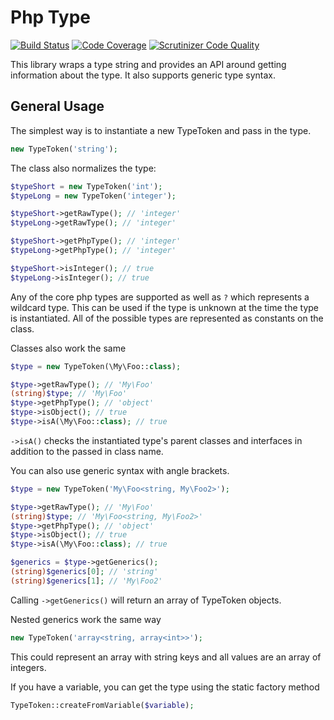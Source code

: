 Php Type
========

[![Build Status](https://travis-ci.org/tebru/php-type.svg?branch=master)](https://travis-ci.org/tebru/php-type)
[![Code Coverage](https://scrutinizer-ci.com/g/tebru/php-type/badges/coverage.png?b=master)](https://scrutinizer-ci.com/g/tebru/php-type/?branch=master)
[![Scrutinizer Code Quality](https://scrutinizer-ci.com/g/tebru/php-type/badges/quality-score.png?b=master)](https://scrutinizer-ci.com/g/tebru/php-type/?branch=master)

This library wraps a type string and provides an API around getting
information about the type. It also supports generic type syntax.

General Usage
-------------

The simplest way is to instantiate a new TypeToken and pass in the type.

```php
new TypeToken('string');
```

The class also normalizes the type:

```php
$typeShort = new TypeToken('int');
$typeLong = new TypeToken('integer');

$typeShort->getRawType(); // 'integer'
$typeLong->getRawType(); // 'integer'

$typeShort->getPhpType(); // 'integer'
$typeLong->getPhpType(); // 'integer'

$typeShort->isInteger(); // true
$typeLong->isInteger(); // true
```

Any of the core php types are supported as well as `?` which represents
a wildcard type. This can be used if the type is unknown at the time
the type is instantiated. All of the possible types are represented
as constants on the class.

Classes also work the same

```php
$type = new TypeToken(\My\Foo::class);

$type->getRawType(); // 'My\Foo'
(string)$type; // 'My\Foo'
$type->getPhpType(); // 'object'
$type->isObject(); // true
$type->isA(\My\Foo::class); // true
```

`->isA()` checks the instantiated type's parent classes and interfaces
in addition to the passed in class name.

You can also use generic syntax with angle brackets.

```php
$type = new TypeToken('My\Foo<string, My\Foo2>');

$type->getRawType(); // 'My\Foo'
(string)$type; // 'My\Foo<string, My\Foo2>'
$type->getPhpType(); // 'object'
$type->isObject(); // true
$type->isA(\My\Foo::class); // true

$generics = $type->getGenerics();
(string)$generics[0]; // 'string'
(string)$generics[1]; // 'My\Foo2'
```

Calling `->getGenerics()` will return an array of TypeToken objects.

Nested generics work the same way

```php
new TypeToken('array<string, array<int>>');
```

This could represent an array with string keys and all values are an
array of integers.

If you have a variable, you can get the type using the static factory
method

```php
TypeToken::createFromVariable($variable);
```

